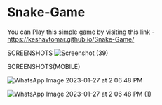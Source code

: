 # Snake-Game

You can Play this simple game by visiting this link - https://keshavtomar.github.io/Snake-Game/

SCREENSHOTS
![Screenshot (39)](https://user-images.githubusercontent.com/100251921/215043829-2057150c-a93d-4126-99c7-6c6da6511929.png)



SCREENSHOTS(MOBILE)

![WhatsApp Image 2023-01-27 at 2 06 48 PM](https://user-images.githubusercontent.com/100251921/215044204-55d2ce87-db77-4ac2-917e-f221558c3c3b.jpeg)



![WhatsApp Image 2023-01-27 at 2 06 48 PM (1)](https://user-images.githubusercontent.com/100251921/215044107-47138501-a6d3-4185-874c-d306414196ac.jpeg)

